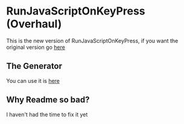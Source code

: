 # RunJavaScriptOnKeyPress (Overhaul)
<p>This is the new version of RunJavaScriptOnKeyPress, if you want the original version go <a href="https://github.com/SoaringGecko/RunJavaScriptOnKeyPress-Old_Version-">here</a></p>

## The Generator
<p>You can use it is <a href="https://soaringgecko.github.io/RunJavaScriptOnKeyPress/">here</a></p>

## Why Readme so bad?
<p>I haven't had the time to fix it yet</p>
